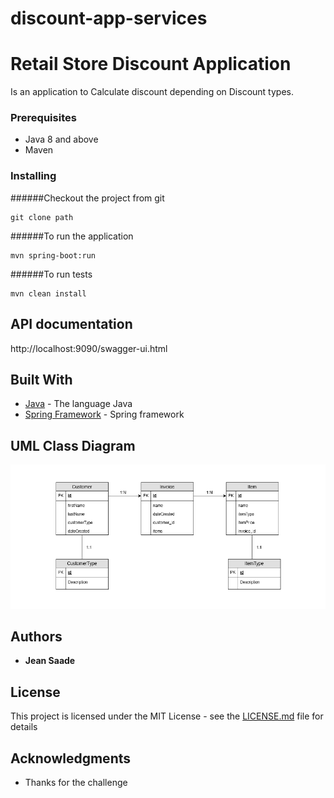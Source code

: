 # discount-app-services

# Retail Store Discount Application

Is an application to Calculate discount depending on Discount types.

### Prerequisites

- Java 8 and above
- Maven

### Installing

######Checkout the project from git

```
git clone path
```

######To run the application
```
mvn spring-boot:run
```

######To run tests

```
mvn clean install
```


## API documentation
http://localhost:9090/swagger-ui.html


## Built With

* [Java](https://spring.io/) - The language Java
* [Spring Framework](https://spring.io/) - Spring framework


## UML Class Diagram

![class_diagram](diagrams/UML.png)

## Authors

* **Jean Saade**

## License

This project is licensed under the MIT License - see the [LICENSE.md](LICENSE.md) file for details

## Acknowledgments

* Thanks for the challenge




